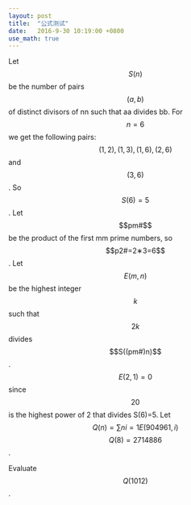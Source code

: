 ```yaml
---
layout: post
title:  "公式测试"
date:   2016-9-30 10:19:00 +0800
use_math: true
---
```


Let $$S(n)$$ be the number of pairs $$(a,b)$$ of distinct divisors of nn such that aa divides bb.
For $$n=6$$ we get the following pairs: $$(1,2),(1,3),(1,6),(2,6)$$ and $$(3,6)$$. So $$S(6)=5$$.
Let $$pm#$$ be the product of the first mm prime numbers, so $$p2#=2∗3=6$$.
Let $$E(m,n)$$ be the highest integer $$k$$ such that $$2k$$ divides $$S((pm#)n)$$.
$$E(2,1)=0$$ since $$20$$ is the highest power of 2 that divides S(6)=5.
Let $$Q(n)=∑ni=1E(904961,i)$$
$$Q(8)=2714886$$.

Evaluate $$Q(1012)$$.
